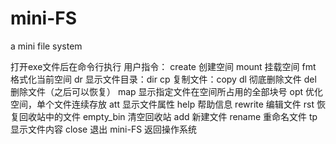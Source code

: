 # mini-FS
a mini file system

打开exe文件后在命令行执行
用户指令：
create	创建空间
mount	挂载空间
fmt	格式化当前空间
dr	显示文件目录：dir
cp	复制文件：copy
dl	彻底删除文件
del	删除文件（之后可以恢复）
map	显示指定文件在空间所占用的全部块号
opt	优化空间，单个文件连续存放
att	显示文件属性
help	帮助信息
rewrite	编辑文件
rst	恢复回收站中的文件
empty_bin	清空回收站
add	新建文件
rename	重命名文件
tp	显示文件内容
close	退出 mini-FS 返回操作系统
